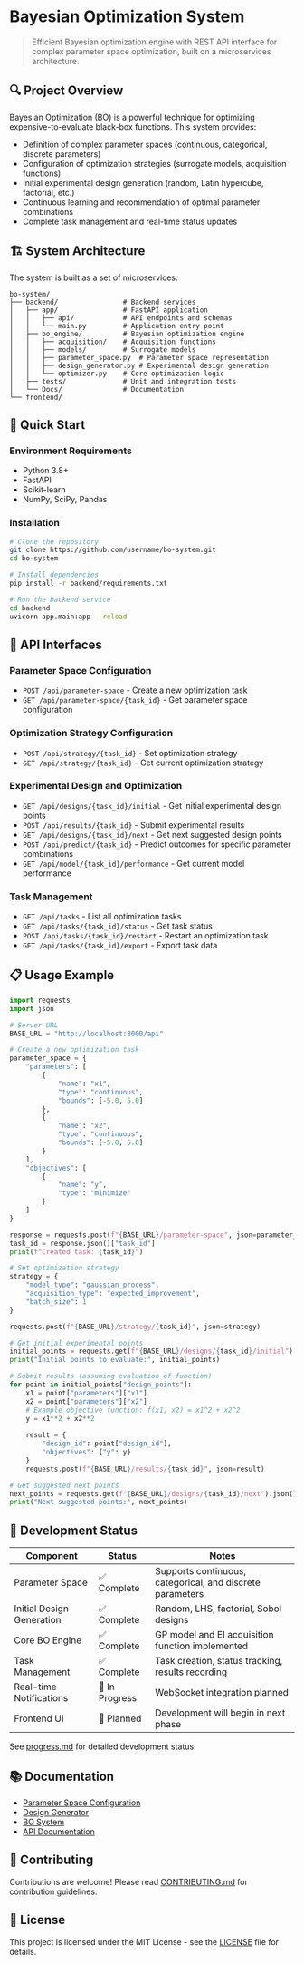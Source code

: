 # Bayesian Optimization System

> Efficient Bayesian optimization engine with REST API interface for complex parameter space optimization, built on a microservices architecture.

## 🔍 Project Overview

Bayesian Optimization (BO) is a powerful technique for optimizing expensive-to-evaluate black-box functions. This system provides:

- Definition of complex parameter spaces (continuous, categorical, discrete parameters)
- Configuration of optimization strategies (surrogate models, acquisition functions)
- Initial experimental design generation (random, Latin hypercube, factorial, etc.)
- Continuous learning and recommendation of optimal parameter combinations
- Complete task management and real-time status updates

## 🏗️ System Architecture

The system is built as a set of microservices:

```
bo-system/
├── backend/                # Backend services
│   ├── app/                # FastAPI application
│   │   ├── api/            # API endpoints and schemas
│   │   └── main.py         # Application entry point
│   ├── bo_engine/          # Bayesian optimization engine
│   │   ├── acquisition/    # Acquisition functions
│   │   ├── models/         # Surrogate models
│   │   ├── parameter_space.py  # Parameter space representation
│   │   ├── design_generator.py # Experimental design generation
│   │   └── optimizer.py    # Core optimization logic
│   ├── tests/              # Unit and integration tests
│   └── Docs/               # Documentation
└── frontend/               
```

## 🚀 Quick Start

### Environment Requirements

- Python 3.8+
- FastAPI
- Scikit-learn
- NumPy, SciPy, Pandas

### Installation

```bash
# Clone the repository
git clone https://github.com/username/bo-system.git
cd bo-system

# Install dependencies
pip install -r backend/requirements.txt

# Run the backend service
cd backend
uvicorn app.main:app --reload
```

## 📡 API Interfaces

### Parameter Space Configuration

- `POST /api/parameter-space` - Create a new optimization task
- `GET /api/parameter-space/{task_id}` - Get parameter space configuration

### Optimization Strategy Configuration

- `POST /api/strategy/{task_id}` - Set optimization strategy
- `GET /api/strategy/{task_id}` - Get current optimization strategy

### Experimental Design and Optimization

- `GET /api/designs/{task_id}/initial` - Get initial experimental design points
- `POST /api/results/{task_id}` - Submit experimental results
- `GET /api/designs/{task_id}/next` - Get next suggested design points
- `POST /api/predict/{task_id}` - Predict outcomes for specific parameter combinations
- `GET /api/model/{task_id}/performance` - Get current model performance

### Task Management

- `GET /api/tasks` - List all optimization tasks
- `GET /api/tasks/{task_id}/status` - Get task status
- `POST /api/tasks/{task_id}/restart` - Restart an optimization task
- `GET /api/tasks/{task_id}/export` - Export task data

## 📋 Usage Example

```python
import requests
import json

# Server URL
BASE_URL = "http://localhost:8000/api"

# Create a new optimization task
parameter_space = {
    "parameters": [
        {
            "name": "x1",
            "type": "continuous",
            "bounds": [-5.0, 5.0]
        },
        {
            "name": "x2",
            "type": "continuous",
            "bounds": [-5.0, 5.0]
        }
    ],
    "objectives": [
        {
            "name": "y",
            "type": "minimize"
        }
    ]
}

response = requests.post(f"{BASE_URL}/parameter-space", json=parameter_space)
task_id = response.json()["task_id"]
print(f"Created task: {task_id}")

# Set optimization strategy
strategy = {
    "model_type": "gaussian_process",
    "acquisition_type": "expected_improvement",
    "batch_size": 1
}

requests.post(f"{BASE_URL}/strategy/{task_id}", json=strategy)

# Get initial experimental points
initial_points = requests.get(f"{BASE_URL}/designs/{task_id}/initial").json()
print("Initial points to evaluate:", initial_points)

# Submit results (assuming evaluation of function)
for point in initial_points["design_points"]:
    x1 = point["parameters"]["x1"]
    x2 = point["parameters"]["x2"]
    # Example objective function: f(x1, x2) = x1^2 + x2^2
    y = x1**2 + x2**2
    
    result = {
        "design_id": point["design_id"],
        "objectives": {"y": y}
    }
    requests.post(f"{BASE_URL}/results/{task_id}", json=result)

# Get suggested next points
next_points = requests.get(f"{BASE_URL}/designs/{task_id}/next").json()
print("Next suggested points:", next_points)
```

## 🚦 Development Status

| Component | Status | Notes |
|-----------|--------|-------|
| Parameter Space | ✅ Complete | Supports continuous, categorical, and discrete parameters |
| Initial Design Generation | ✅ Complete | Random, LHS, factorial, Sobol designs |
| Core BO Engine | ✅ Complete | GP model and EI acquisition function implemented |
| Task Management | ✅ Complete | Task creation, status tracking, results recording |
| Real-time Notifications | 🚧 In Progress | WebSocket integration planned |
| Frontend UI | 📅 Planned | Development will begin in next phase |

See [progress.md](progress.md) for detailed development status.

## 📚 Documentation

- [Parameter Space Configuration](backend/Docs/Feature/parameter-space_rules.md)
- [Design Generator](backend/Docs/Feature/design-generator_rules.md)
- [BO System](backend/Docs/Feature/bo-system_rules.md)
- [API Documentation](backend/Docs/api-docs.md)

## 👥 Contributing

Contributions are welcome! Please read [CONTRIBUTING.md](CONTRIBUTING.md) for contribution guidelines.

## 📄 License

This project is licensed under the MIT License - see the [LICENSE](LICENSE) file for details. 
